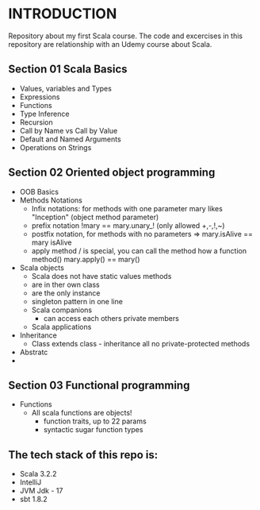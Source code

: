 # INTRODUCTION
Repository about my first Scala course.
The code and excercises in this repository are relationship with an Udemy course about Scala.

## Section 01 Scala Basics
* Values, variables and Types
* Expressions
* Functions
* Type Inference
* Recursion
* Call by Name vs Call by Value
* Default and Named Arguments
* Operations on Strings

## Section 02 Oriented object programming
* OOB Basics
* Methods Notations
  * Infix notations: for methods with one parameter mary likes "Inception" (object method parameter)
  * prefix notation !mary == mary.unary_! (only allowed +,-,!,~)
  * postfix notation, for methods with no parameters => mary.isAlive == mary isAlive
  * apply method / is special, you can call the method how a function method() mary.apply() == mary()
* Scala objects
  * Scala does not have static values methods
  * are in ther own class
  * are the only instance
  * singleton pattern in one line
  * Scala companions
    * can access each others private members
  * Scala applications
* Inheritance
  * Class extends class - inheritance all no private-protected methods
* Abstratc
* 
## Section 03 Functional programming
* Functions
  * All scala functions are objects!
    * function traits, up to 22 params
    * syntactic sugar function types

## The tech stack of this repo is:
* Scala 3.2.2
* IntelliJ
* JVM Jdk - 17
* sbt 1.8.2